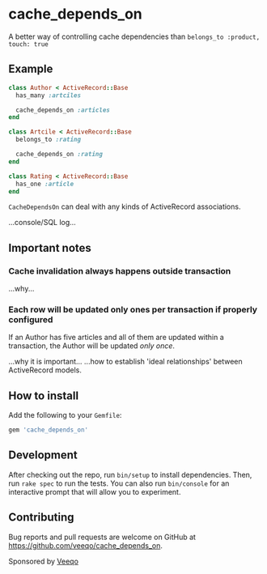 cache_depends_on
================

A better way of controlling cache dependencies than `belongs_to :product, touch: true`


Example
-------

```ruby
class Author < ActiveRecord::Base
  has_many :artciles

  cache_depends_on :articles
end

class Artcile < ActiveRecord::Base
  belongs_to :rating

  cache_depends_on :rating
end

class Rating < ActiveRecord::Base
  has_one :article
end
```

`CacheDependsOn` can deal with any kinds of ActiveRecord associations.

...console/SQL log...


Important notes
---------------

### Cache invalidation always happens outside transaction

...why...

### Each row will be updated only ones per transaction if properly configured

If an Author has five articles and all of them are updated within a transaction, the Author will be updated *only once*.

...why it is important...
...how to establish 'ideal relationships' between ActiveRecord models.


How to install
--------------

Add the following to your `Gemfile`:

```ruby
gem 'cache_depends_on'
```

Development
-----------

After checking out the repo, run `bin/setup` to install dependencies. Then, run `rake spec` to run the tests. You can also run `bin/console` for an interactive prompt that will allow you to experiment.


Contributing
------------

Bug reports and pull requests are welcome on GitHub at https://github.com/veeqo/cache_depends_on.



Sponsored by [Veeqo](https://github.com/veeqo)
